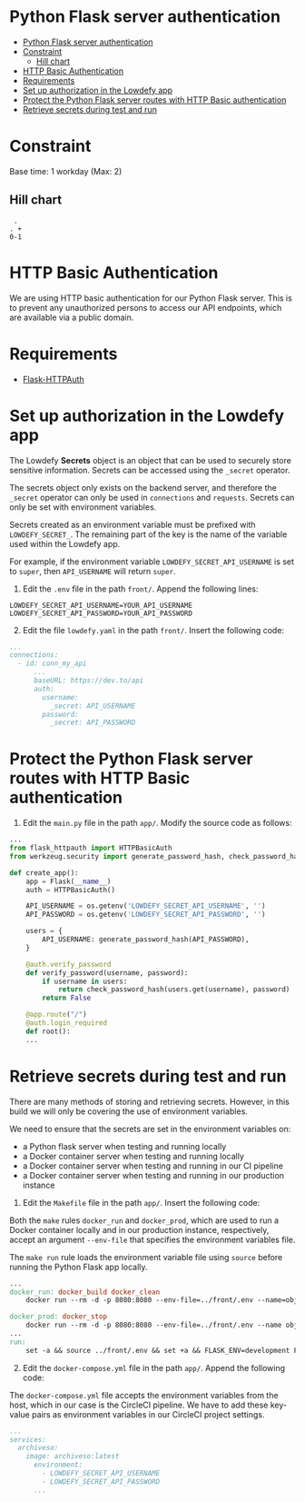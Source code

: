 # Python Flask server authentication

<!-- TOC -->

- [Python Flask server authentication](#python-flask-server-authentication)
- [Constraint](#constraint)
  - [Hill chart](#hill-chart)
- [HTTP Basic Authentication](#http-basic-authentication)
- [Requirements](#requirements)
- [Set up authorization in the Lowdefy app](#set-up-authorization-in-the-lowdefy-app)
- [Protect the Python Flask server routes with HTTP Basic authentication](#protect-the-python-flask-server-routes-with-http-basic-authentication)
- [Retrieve secrets during test and run](#retrieve-secrets-during-test-and-run)

<!-- /TOC -->

# Constraint

Base time: 1 workday (Max: 2)

## Hill chart
```
 .
. +
0-1
```

# HTTP Basic Authentication

We are using HTTP basic authentication for our Python Flask server. This is to prevent any unauthorized persons to access our API endpoints, which are available via a public domain.

# Requirements

* [Flask-HTTPAuth](https://flask-httpauth.readthedocs.io/en/latest/)

# Set up authorization in the Lowdefy app

The Lowdefy **Secrets** object is an object that can be used to securely store sensitive information. Secrets can be accessed using the `_secret` operator.

The secrets object only exists on the backend server, and therefore the `_secret` operator can only be used in `connections` and `requests`. Secrets can only be set with environment variables.

Secrets created as an environment variable must be prefixed with `LOWDEFY_SECRET_`. The remaining part of the key is the name of the variable used within the Lowdefy app.

For example, if the environment variable `LOWDEFY_SECRET_API_USERNAME` is set to `super`, then `API_USERNAME` will return `super`.

1. Edit the `.env` file in the path `front/`. Append the following lines:

```
LOWDEFY_SECRET_API_USERNAME=YOUR_API_USERNAME
LOWDEFY_SECRET_API_PASSWORD=YOUR_API_PASSWORD
```

2. Edit the file `lowdefy.yaml` in the path `front/`. Insert the following code:

```yml
...
connections:
  - id: conn_my_api
      ...
      baseURL: https://dev.to/api
      auth:
        username:
          _secret: API_USERNAME
        password:
          _secret: API_PASSWORD
```

# Protect the Python Flask server routes with HTTP Basic authentication

1. Edit the `main.py` file in the path `app/`. Modify the source code as follows:

```py
...
from flask_httpauth import HTTPBasicAuth
from werkzeug.security import generate_password_hash, check_password_hash

def create_app():
    app = Flask(__name__)
    auth = HTTPBasicAuth()

    API_USERNAME = os.getenv('LOWDEFY_SECRET_API_USERNAME', '')
    API_PASSWORD = os.getenv('LOWDEFY_SECRET_API_PASSWORD', '')

    users = {
        API_USERNAME: generate_password_hash(API_PASSWORD),
    }

    @auth.verify_password
    def verify_password(username, password):
        if username in users:
            return check_password_hash(users.get(username), password)
        return False

    @app.route("/")
    @auth.login_required
    def root():
    ...
```

# Retrieve secrets during test and run

There are many methods of storing and retrieving secrets. However, in this build we will only be covering the use of environment variables.

We need to ensure that the secrets are set in the environment variables on:

- a Python flask server when testing and running locally
- a Docker container server when testing and running locally
- a Docker container server when testing and running in our CI pipeline
- a Docker container server when testing and running in our production instance 

1. Edit the `Makefile` file in the path `app/`. Insert the following code:

Both the `make` rules `docker_run` and `docker_prod`, which are used to run a Docker container locally and in our production instance, respectively, accept an argument `--env-file` that specifies the environment variables file.

The `make run` rule loads the environment variable file using `source` before running the Python Flask app locally.

```makefile
...
docker_run: docker_build docker_clean
	docker run --rm -d -p 8080:8080 --env-file=../front/.env --name=objArchiveso archiveso

docker_prod: docker_stop
	docker run --rm -d -p 8080:8080 --env-file=../front/.env --name objArchiveso dennislwm/archiveso:latest
...
run: 
	set -a && source ../front/.env && set +a && FLASK_ENV=development FLASK_APP=main PYTHONPATH=./:./src/archiveso python3 -m flask run --host=0.0.0.0 --port=8080
```

2. Edit the `docker-compose.yml` file in the path `app/`. Append the following code:

The `docker-compose.yml` file accepts the environment variables from the host, which in our case is the CircleCI pipeline. We have to add these key-value pairs as environment variables in our CircleCI project settings.

```yml
...
services:
  archiveso:
    image: archiveso:latest
      environment:
        - LOWDEFY_SECRET_API_USERNAME
        - LOWDEFY_SECRET_API_PASSWORD
      ...
```